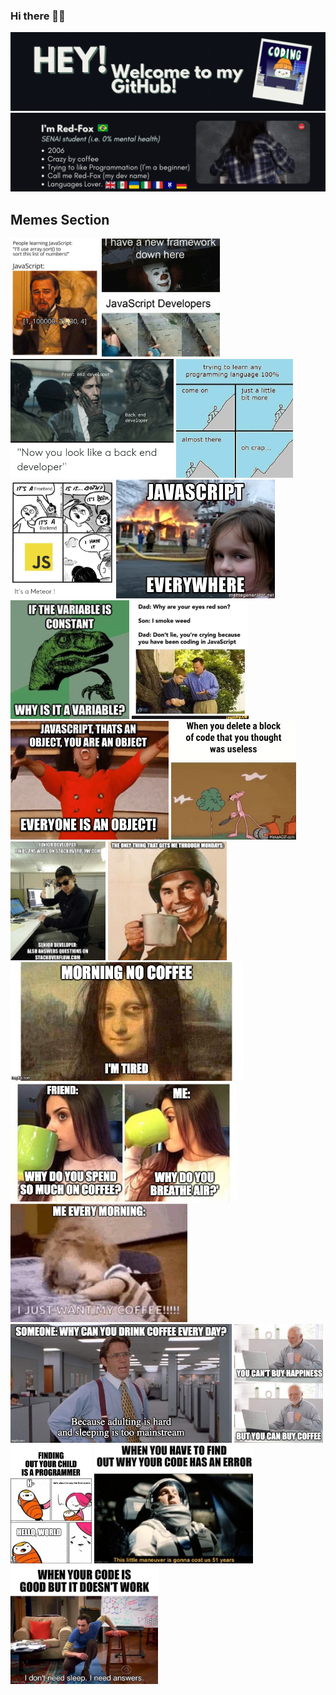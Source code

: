 ### Hi there 👋🏻
<img src='welcome.gif'> </img>
<img src='about_me.gif'> </img>

## Memes Section
  <div>
      <img src='/memes/meme1.jpg' width='auto' height = '190px'> </img>
      <img src='/memes/meme2.webp' width='auto' height = '190px'> </img>
      <img src='memes/meme3.webp' width='auto' height = '190px'> </img>
      <img src='/memes/meme4.webp' width='auto' height = '190px'> </img>
      <img src='/memes/meme5.webp' width='auto' height = '190px'> </img>
      <img src='/memes/meme6.webp' width='auto' height = '190px'> </img>
      <img src='/memes/meme7.webp' width='auto' height = '190px'> </img>
      <img src='/memes/meme8.webp' width='auto' height = '190px'> </img>
      <img src='/memes/meme9.gif' width='auto' height = '190px'> </img>
      <img src='/memes/meme10.gif' width='auto' height = '190px'> </img>
      <img src='/memes/meme11.webp' width='auto' height = '190px'> </img>
      <img src='/memes/meme17.png' width='auto' height = '190px'> </img>
      <img src='/memes/meme12.webp' width='auto' height = '190px'> </img>
      <img src='/memes/meme13.png' width='auto' height = '190px'> </img>
      <img src='/memes/meme14.png' width='auto' height = '190px'> </img>
      <img src='/memes/meme15.jpeg' width='auto' height = '190px'> </img>
      <img src='/memes/meme16.jpg' width='auto' height = '190px'> </img>
<!--       <img src='/memes/meme17.jpg' width='auto' height = '190px'> </img> -->
      <img src='/memes/meme18.jpg' width='auto' height = '190px'> </img>
      <img src='/memes/meme19.jpg' width='auto' height = '190px'> </img>
      <img src='/memes/meme20.jpg' width='auto' height = '190px'> </img>
  </div>
<div>
